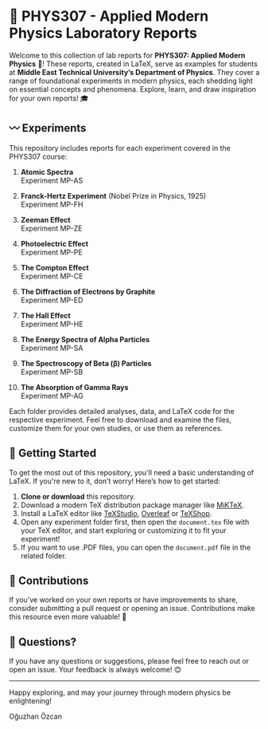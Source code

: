
# 🔬 PHYS307 - Applied Modern Physics Laboratory Reports

Welcome to this collection of lab reports for **PHYS307: Applied Modern Physics** 🌌! These reports, created in LaTeX, serve as examples for students at **Middle East Technical University’s Department of Physics**. They cover a range of foundational experiments in modern physics, each shedding light on essential concepts and phenomena. Explore, learn, and draw inspiration for your own reports! 🎓

## 〰️ Experiments

This repository includes reports for each experiment covered in the PHYS307 course:

1. **Atomic Spectra**  
   Experiment MP-AS

2. **Franck-Hertz Experiment** (Nobel Prize in Physics, 1925)  
   Experiment MP-FH

3. **Zeeman Effect**  
   Experiment MP-ZE

4. **Photoelectric Effect**  
   Experiment MP-PE

5. **The Compton Effect**  
   Experiment MP-CE

6. **The Diffraction of Electrons by Graphite**  
   Experiment MP-ED

7. **The Hall Effect**  
   Experiment MP-HE

8. **The Energy Spectra of Alpha Particles**  
   Experiment MP-SA

9. **The Spectroscopy of Beta (β) Particles**  
   Experiment MP-SB

10. **The Absorption of Gamma Rays**  
    Experiment MP-AG

Each folder provides detailed analyses, data, and LaTeX code for the respective experiment. Feel free to download and examine the files, customize them for your own studies, or use them as references.

## 🚀 Getting Started

To get the most out of this repository, you'll need a basic understanding of LaTeX. If you're new to it, don’t worry! Here’s how to get started:

1. **Clone or download** this repository.
2. Download a modern TeX distribution package manager like [MiKTeX](https://miktex.org/).
3. Install a LaTeX editor like [TeXStudio](https://www.texstudio.org/), [Overleaf](https://www.overleaf.com/) or [TeXShop](http://pages.uoregon.edu/koch/texshop/).
4. Open any experiment folder first, then open the `document.tex` file with your TeX editor, and start exploring or customizing it to fit your experiment!
5. If you want to use .PDF files, you can open the `document.pdf` file in the related folder.

## 📝 Contributions

If you’ve worked on your own reports or have improvements to share, consider submitting a pull request or opening an issue. Contributions make this resource even more valuable! 🙌

## 💬 Questions?

If you have any questions or suggestions, please feel free to reach out or open an issue. Your feedback is always welcome! 😊

---

Happy exploring, and may your journey through modern physics be enlightening!

Oğuzhan Özcan 
